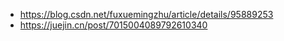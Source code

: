 - https://blog.csdn.net/fuxuemingzhu/article/details/95889253
- https://juejin.cn/post/7015004089792610340